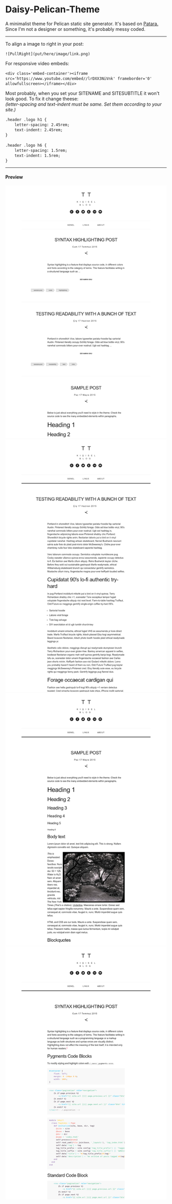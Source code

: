 # Daisy-Pelican-Theme
A minimalist theme for Pelican static site generator. It's based on [Patara.](http://patarakirby.aristotheme.com/)  
Since I'm not a designer or something, it's probably messy coded.  
***  

To align a image to right in your post:  
```
![PullRight](put/here/image/link.png)
```  
For responsive video embeds:  
```
<div class='embed-container'><iframe src='https://www.youtube.com/embed//lrDXX3NiVnk' frameborder='0' allowfullscreen></iframe></div>
```  

Most probably, when you set your SITENAME and SITESUBTITLE it won't look good. To fix it change theese:  
*(letter-spacing and text-indent must be same. Set them according to your site.)*  
```
.header .logo h1 {
    letter-spacing: 2.45rem;
    text-indent: 2.45rem;
}

.header .logo h6 {
    letter-spacing: 1.5rem;
    text-indent: 1.5rem;
}
```  
 ***  

#### Preview
![Preview](/Preview-1.png)
![Preview](/Preview-2.png)
![Preview](/Preview-3.png)
![Preview](/Preview-4.png)
